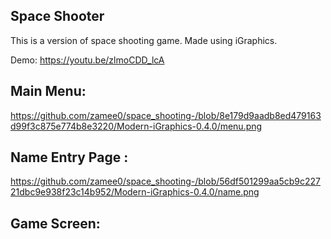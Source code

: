 ## Space Shooter

This is a version of space shooting game. Made using iGraphics.

Demo: https://youtu.be/zlmoCDD_lcA

## Main Menu: 
https://github.com/zamee0/space_shooting-/blob/8e179d9aadb8ed479163d99f3c875e774b8e3220/Modern-iGraphics-0.4.0/menu.png

## Name Entry Page : 
https://github.com/zamee0/space_shooting-/blob/56df501299aa5cb9c22721dbc9e938f23c14b952/Modern-iGraphics-0.4.0/name.png


## Game Screen:
